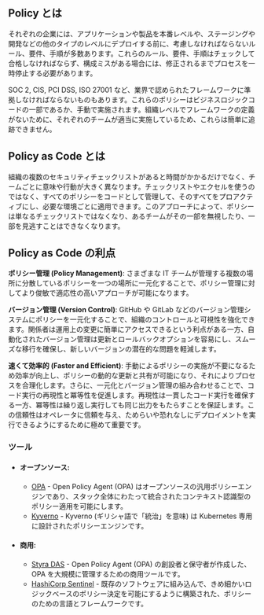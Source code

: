 ## Policy とは
それぞれの企業には、アプリケーションや製品を本番レベルや、ステージングや開発などの他のタイプのレベルにデプロイする前に、考慮しなければならないルール、要件、手順が多数あります。これらのルール、要件、手順はチェックして合格しなければならず、構成ミスがある場合には、修正されるまでプロセスを一時停止する必要があります。

SOC 2, CIS, PCI DSS, ISO 27001 など、業界で認められたフレームワークに準拠しなければならないものもあります。これらのポリシーはビジネスロジックコードの一部であるか、手動で実施されます。組織レベルでフレームワークの定義がないために、それぞれのチームが適当に実施しているため、これらは簡単に追跡できません。

## Policy as Code とは
組織の複数のセキュリティチェックリストがあると時間がかかるだけでなく、チームごとに意味や行動が大きく異なります。チェックリストやエクセルを使うのではなく、すべてのポリシーをコードとして管理して、そのすべてをプロアクティブにし、必要な環境ごとに適用できます。このアプローチによって、ポリシーは単なるチェックリストではなくなり、あるチームがその一部を無視したり、一部を見逃すことはできなくなります。

## Policy as Code の利点
**ポリシー管理 (Policy Management)**: さまざまな IT チームが管理する複数の場所に分散しているポリシーを一つの場所に一元化することで、ポリシー管理に対してより俊敏で適応性の高いアプローチが可能になります。

**バージョン管理 (Version Control)**: GitHub や GitLab などのバージョン管理システムにポリシーを一元化することで、組織のコントロールと可視性を強化できます。関係者は運用上の変更に簡単にアクセスできるという利点がある一方、自動化されたバージョン管理は更新とロールバックオプションを容易にし、スムーズな移行を確保し、新しいバージョンの潜在的な問題を軽減します。

**速くて効率的 (Faster and Efficient)**: 手動によるポリシーの実施が不要になるため効率が向上し、ポリシーの動的な更新と共有が可能になり、それによりプロセスを合理化します。さらに、一元化とバージョン管理の組み合わせることで、コード実行の再現性と冪等性を促進します。再現性は一貫したコード実行を確保する一方、冪等性は繰り返し実行しても同じ出力をもたらすことを保証します。この信頼性はオペレータに信頼を与え、ためらいや恐れなしにデプロイメントを実行できるようにするために極めて重要です。

### ツール
- #### オープンソース:
  + [OPA](https://www.openpolicyagent.org/) - Open Policy Agent (OPA) はオープンソースの汎用ポリシーエンジンであり、スタック全体にわたって統合されたコンテキスト認識型のポリシー適用を可能にします。
  + [Kyverno](https://kyverno.io/) - Kyverno (ギリシャ語で「統治」を意味) は Kubernetes 専用に設計されたポリシーエンジンです。

- #### 商用:
  + [Styra DAS](https://www.styra.com/pricing/) - Open Policy Agent (OPA) の創設者と保守者が作成した、OPA を大規模に管理するための商用ツールです。
  + [HashiCorp Sentinel](https://developer.hashicorp.com/sentinel) - 既存のソフトウェアに組み込んで、きめ細かいロジックベースのポリシー決定を可能にするように構築された、ポリシーのための言語とフレームワークです。
